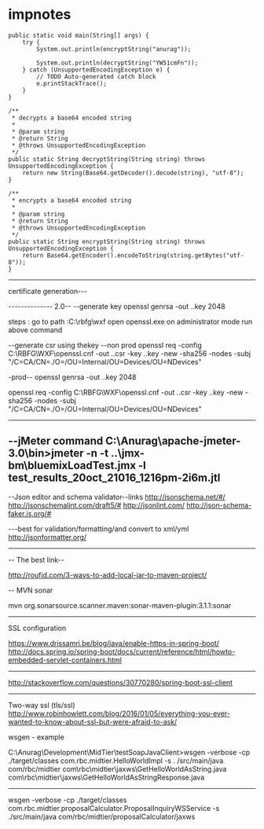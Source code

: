 # impnotes
	public static void main(String[] args) {
		try {
			System.out.println(encryptString("anurag"));

			System.out.println(decryptString("YW51cmFn"));
		} catch (UnsupportedEncodingException e) {
			// TODO Auto-generated catch block
			e.printStackTrace();
		}
	}

	/**
	 * decrypts a base64 encoded string
	 * 
	 * @param string
	 * @return String
	 * @throws UnsupportedEncodingException
	 */
	public static String decryptString(String string) throws UnsupportedEncodingException {
		return new String(Base64.getDecoder().decode(string), "utf-8");
	}

	/**
	 * encrypts a base64 encoded string
	 * 
	 * @param string
	 * @return String
	 * @throws UnsupportedEncodingException
	 */
	public static String encryptString(String string) throws UnsupportedEncodingException {
		return Base64.getEncoder().encodeToString(string.getBytes("utf-8"));
	}


-----------------

certificate generation---


--------------<appName> 2.0--
--generate key
openssl genrsa -out <appName>.<domainName>.key 2048

steps :
go to path :C:\rbfg\wxf
open openssl.exe on administrator mode
run above command

--generate csr using thekey
--non prod
openssl req -config C:\RBFG\WXF\openssl.cnf -out <appName>.<domainName>.csr -key <appName>.<domainName>.key -new -sha256 -nodes -subj "/C=CA/CN=<appName>.<domainName>/O=<companyName>/OU=Internal/OU=Devices/OU=NDevices"

-prod--
openssl genrsa -out <appName>.<domainName>.key 2048

openssl req -config C:\RBFG\WXF\openssl.cnf -out <appName>.<domainName>.csr -key <appName>.<domainName>.key -new -sha256 -nodes -subj "/C=CA/CN=<appName>.<domainName>/O=<companyName>/OU=Internal/OU=Devices/OU=NDevices"
	
-----------------

--jMeter command 
C:\Anurag\apache-jmeter-3.0\bin>jmeter -n -t ..\jmx-bm\bluemixLoadTest.jmx  -l test_results_20oct_21016_1216pm-2i6m.jtl
---------------------------
--Json editor and schema validator--links
http://jsonschema.net/#/
http://jsonschemalint.com/draft5/#
http://jsonlint.com/
http://json-schema-faker.js.org/#

---best for validation/formatting/and convert to xml/yml
http://jsonformatter.org/


---
-- The best link--

http://roufid.com/3-ways-to-add-local-jar-to-maven-project/

--
MVN sonar

mvn org.sonarsource.scanner.maven:sonar-maven-plugin:3.1.1:sonar

---
SSL configuration

https://www.drissamri.be/blog/java/enable-https-in-spring-boot/
http://docs.spring.io/spring-boot/docs/current/reference/html/howto-embedded-servlet-containers.html

---

http://stackoverflow.com/questions/30770280/spring-boot-ssl-client

---
Two-way ssl (tls/ssl)
http://www.robinhowlett.com/blog/2016/01/05/everything-you-ever-wanted-to-know-about-ssl-but-were-afraid-to-ask/ 

wsgen - example

C:\Anurag\Development\MidTier\testSoapJavaClient>wsgen -verbose -cp ./target/classes com.rbc.midtier.HelloWorldImpl -s .
/src/main/java com/rbc/midtier
com\rbc\midtier\jaxws\GetHelloWorldAsString.java
com\rbc\midtier\jaxws\GetHelloWorldAsStringResponse.java

---

wsgen -verbose -cp ./target/classes com.rbc.midtier.proposalCalculator.ProposalInquiryWSService -s ./src/main/java com/rbc/midtier/proposalCalculator/jaxws

